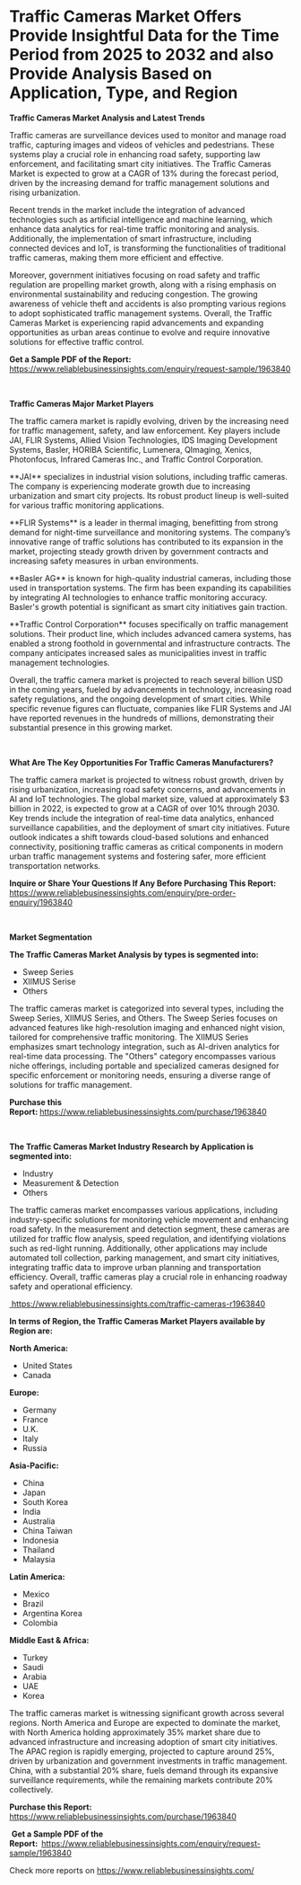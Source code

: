 <p><h1>Traffic Cameras Market Offers Provide Insightful Data for the Time Period from 2025 to 2032 and also Provide Analysis Based on Application, Type, and Region</h1></p><p><strong>Traffic Cameras Market Analysis and Latest Trends</strong></p>
<p><p>Traffic cameras are surveillance devices used to monitor and manage road traffic, capturing images and videos of vehicles and pedestrians. These systems play a crucial role in enhancing road safety, supporting law enforcement, and facilitating smart city initiatives. The Traffic Cameras Market is expected to grow at a CAGR of 13% during the forecast period, driven by the increasing demand for traffic management solutions and rising urbanization.</p><p>Recent trends in the market include the integration of advanced technologies such as artificial intelligence and machine learning, which enhance data analytics for real-time traffic monitoring and analysis. Additionally, the implementation of smart infrastructure, including connected devices and IoT, is transforming the functionalities of traditional traffic cameras, making them more efficient and effective.</p><p>Moreover, government initiatives focusing on road safety and traffic regulation are propelling market growth, along with a rising emphasis on environmental sustainability and reducing congestion. The growing awareness of vehicle theft and accidents is also prompting various regions to adopt sophisticated traffic management systems. Overall, the Traffic Cameras Market is experiencing rapid advancements and expanding opportunities as urban areas continue to evolve and require innovative solutions for effective traffic control.</p></p>
<p><strong>Get a Sample PDF of the Report:&nbsp;</strong> <a href="https://www.reliablebusinessinsights.com/enquiry/request-sample/1963840?utm_campaign=3133&utm_medium=2&utm_source=Github&utm_content=ia&utm_term=08042025&utm_id=traffic-cameras">https://www.reliablebusinessinsights.com/enquiry/request-sample/1963840</a></p>
<p>&nbsp;</p>
<p><strong>Traffic Cameras Major Market Players</strong></p>
<p><p>The traffic camera market is rapidly evolving, driven by the increasing need for traffic management, safety, and law enforcement. Key players include JAI, FLIR Systems, Allied Vision Technologies, IDS Imaging Development Systems, Basler, HORIBA Scientific, Lumenera, QImaging, Xenics, Photonfocus, Infrared Cameras Inc., and Traffic Control Corporation.</p><p>**JAI** specializes in industrial vision solutions, including traffic cameras. The company is experiencing moderate growth due to increasing urbanization and smart city projects. Its robust product lineup is well-suited for various traffic monitoring applications.</p><p>**FLIR Systems** is a leader in thermal imaging, benefitting from strong demand for night-time surveillance and monitoring systems. The company’s innovative range of traffic solutions has contributed to its expansion in the market, projecting steady growth driven by government contracts and increasing safety measures in urban environments.</p><p>**Basler AG** is known for high-quality industrial cameras, including those used in transportation systems. The firm has been expanding its capabilities by integrating AI technologies to enhance traffic monitoring accuracy. Basler's growth potential is significant as smart city initiatives gain traction.</p><p>**Traffic Control Corporation** focuses specifically on traffic management solutions. Their product line, which includes advanced camera systems, has enabled a strong foothold in governmental and infrastructure contracts. The company anticipates increased sales as municipalities invest in traffic management technologies.</p><p>Overall, the traffic camera market is projected to reach several billion USD in the coming years, fueled by advancements in technology, increasing road safety regulations, and the ongoing development of smart cities. While specific revenue figures can fluctuate, companies like FLIR Systems and JAI have reported revenues in the hundreds of millions, demonstrating their substantial presence in this growing market.</p></p>
<p>&nbsp;</p>
<p><strong>What Are The Key Opportunities For Traffic Cameras Manufacturers?</strong></p>
<p><p>The traffic camera market is projected to witness robust growth, driven by rising urbanization, increasing road safety concerns, and advancements in AI and IoT technologies. The global market size, valued at approximately $3 billion in 2022, is expected to grow at a CAGR of over 10% through 2030. Key trends include the integration of real-time data analytics, enhanced surveillance capabilities, and the deployment of smart city initiatives. Future outlook indicates a shift towards cloud-based solutions and enhanced connectivity, positioning traffic cameras as critical components in modern urban traffic management systems and fostering safer, more efficient transportation networks.</p></p>
<p><strong>Inquire or Share Your Questions If Any Before Purchasing This Report:</strong> <a href="https://www.reliablebusinessinsights.com/enquiry/pre-order-enquiry/1963840?utm_campaign=3133&utm_medium=2&utm_source=Github&utm_content=ia&utm_term=08042025&utm_id=traffic-cameras">https://www.reliablebusinessinsights.com/enquiry/pre-order-enquiry/1963840</a></p>
<p>&nbsp;</p>
<p><strong>Market Segmentation</strong></p>
<p><strong>The Traffic Cameras Market Analysis by types is segmented into:</strong></p>
<p><ul><li>Sweep Series</li><li>XIIMUS Serise</li><li>Others</li></ul></p>
<p><p>The traffic cameras market is categorized into several types, including the Sweep Series, XIIMUS Series, and Others. The Sweep Series focuses on advanced features like high-resolution imaging and enhanced night vision, tailored for comprehensive traffic monitoring. The XIIMUS Series emphasizes smart technology integration, such as AI-driven analytics for real-time data processing. The "Others" category encompasses various niche offerings, including portable and specialized cameras designed for specific enforcement or monitoring needs, ensuring a diverse range of solutions for traffic management.</p></p>
<p><strong>Purchase this Report:&nbsp;</strong><a href="https://www.reliablebusinessinsights.com/purchase/1963840?utm_campaign=3133&utm_medium=2&utm_source=Github&utm_content=ia&utm_term=08042025&utm_id=traffic-cameras">https://www.reliablebusinessinsights.com/purchase/1963840</a></p>
<p>&nbsp;</p>
<p><strong>The Traffic Cameras Market Industry Research by Application is segmented into:</strong></p>
<p><ul><li>Industry</li><li>Measurement & Detection</li><li>Others</li></ul></p>
<p><p>The traffic cameras market encompasses various applications, including industry-specific solutions for monitoring vehicle movement and enhancing road safety. In the measurement and detection segment, these cameras are utilized for traffic flow analysis, speed regulation, and identifying violations such as red-light running. Additionally, other applications may include automated toll collection, parking management, and smart city initiatives, integrating traffic data to improve urban planning and transportation efficiency. Overall, traffic cameras play a crucial role in enhancing roadway safety and operational efficiency.</p></p>
<p><a href="https://www.reliablebusinessinsights.com/traffic-cameras-r1963840?utm_campaign=3133&utm_medium=2&utm_source=Github&utm_content=ia&utm_term=08042025&utm_id=traffic-cameras">&nbsp;https://www.reliablebusinessinsights.com/traffic-cameras-r1963840</a></p>
<p><strong>In terms of Region, the Traffic Cameras Market Players available by Region are:</strong></p>
<p>
    <p> <strong> North America: </strong>
        <ul>
            <li>United States</li>
            <li>Canada</li>
        </ul>
        </p> 
    <p> <strong> Europe: </strong>
        <ul>
            <li>Germany</li>
            <li>France</li>
            <li>U.K.</li>
            <li>Italy</li>
            <li>Russia</li>
        </ul>
        </p> 
    <p> <strong> Asia-Pacific: </strong>
        <ul>
            <li>China</li>
            <li>Japan</li>
            <li>South Korea</li>
            <li>India</li>
            <li>Australia</li>
            <li>China Taiwan</li>
            <li>Indonesia</li>
            <li>Thailand</li>
            <li>Malaysia</li>
        </ul>
        </p> 
    <p> <strong> Latin America: </strong>
        <ul>
            <li>Mexico</li>
            <li>Brazil</li>
            <li>Argentina Korea</li>
            <li>Colombia</li>
        </ul>
        </p> 
    <p> <strong> Middle East & Africa: </strong>
        <ul>
            <li>Turkey</li>
            <li>Saudi</li>
            <li>Arabia</li>
            <li>UAE</li>
            <li>Korea</li>
        </ul>
    </p>
    </p>
<p><p>The traffic cameras market is witnessing significant growth across several regions. North America and Europe are expected to dominate the market, with North America holding approximately 35% market share due to advanced infrastructure and increasing adoption of smart city initiatives. The APAC region is rapidly emerging, projected to capture around 25%, driven by urbanization and government investments in traffic management. China, with a substantial 20% share, fuels demand through its expansive surveillance requirements, while the remaining markets contribute 20% collectively.</p></p>
<p><strong>Purchase this Report: </strong><a href="https://www.reliablebusinessinsights.com/purchase/1963840?utm_campaign=3133&utm_medium=2&utm_source=Github&utm_content=ia&utm_term=08042025&utm_id=traffic-cameras">https://www.reliablebusinessinsights.com/purchase/1963840</a></p>
<p>&nbsp;<strong>Get a Sample PDF of the Report:&nbsp;&nbsp;</strong><a href="https://www.reliablebusinessinsights.com/enquiry/request-sample/1963840?utm_campaign=3133&utm_medium=2&utm_source=Github&utm_content=ia&utm_term=08042025&utm_id=traffic-cameras">https://www.reliablebusinessinsights.com/enquiry/request-sample/1963840</a></p>
<p><strong></strong></p>
<p>Check more reports on <a href="https://www.reliablebusinessinsights.com/?utm_campaign=3133&utm_medium=2&utm_source=Github&utm_content=ia&utm_term=08042025&utm_id=traffic-cameras">https://www.reliablebusinessinsights.com/</a></p>